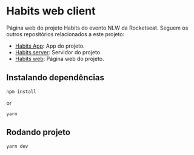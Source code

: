 # Habits web client

Página web do projeto Habits do evento NLW da Rocketseat. Seguem os outros repositórios relacionados a este projeto:

- [Habits App](https://github.com/Levysantiago/habits-client-app): App do projeto.
- [Habits server](https://github.com/Levysantiago/habits-server): Servidor do projeto.
- [Habits web](https://github.com/Levysantiago/habits-client-web): Página web do projeto.

## Instalando dependências

```
npm install
```

or

```
yarn
```

## Rodando projeto

```
yarn dev
```
